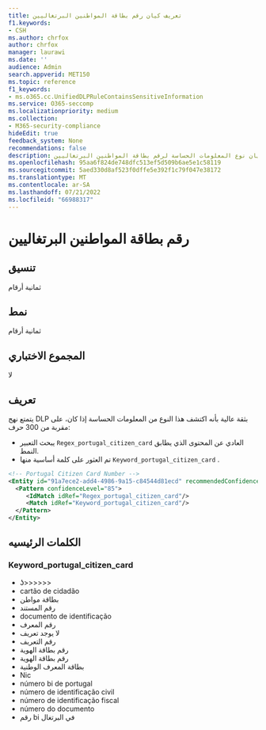 ```yaml
---
title: تعريف كيان رقم بطاقة المواطنين البرتغاليين
f1.keywords:
- CSH
ms.author: chrfox
author: chrfox
manager: laurawi
ms.date: ''
audience: Admin
search.appverid: MET150
ms.topic: reference
f1_keywords:
- ms.o365.cc.UnifiedDLPRuleContainsSensitiveInformation
ms.service: O365-seccomp
ms.localizationpriority: medium
ms.collection:
- M365-security-compliance
hideEdit: true
feedback_system: None
recommendations: false
description: تعريف كيان نوع المعلومات الحساسة لرقم بطاقة المواطنين البرتغاليين.
ms.openlocfilehash: 95aa6f824de748dfc513ef5d509b6ae5e1c58119
ms.sourcegitcommit: 5aed330d8af523f0dffe5e392f1c79f047e38172
ms.translationtype: MT
ms.contentlocale: ar-SA
ms.lasthandoff: 07/21/2022
ms.locfileid: "66988317"
---
```

# <a name="portugal-citizen-card-number"></a>رقم بطاقة المواطنين البرتغاليين

## <a name="format"></a>تنسيق

ثمانية أرقام

## <a name="pattern"></a>نمط

ثمانية أرقام

## <a name="checksum"></a>المجموع الاختباري

لا

## <a name="definition"></a>تعريف

يتمتع نهج DLP بثقة عالية بأنه اكتشف هذا النوع من المعلومات الحساسة إذا كان، على مقربة من 300 حرف:

- يبحث التعبير `Regex_portugal_citizen_card` العادي عن المحتوى الذي يطابق النمط.
- تم العثور على كلمة أساسية منها `Keyword_portugal_citizen_card` .

```xml
<!-- Portugal Citizen Card Number -->
<Entity id="91a7ece2-add4-4986-9a15-c84544d81ecd" recommendedConfidence="85" patternsProximity="300">
  <Pattern confidenceLevel="85">
     <IdMatch idRef="Regex_portugal_citizen_card"/>
     <Match idRef="Keyword_portugal_citizen_card"/>
  </Pattern>
</Entity>
```

## <a name="keywords"></a>الكلمات الرئيسيه

### <a name="keyword_portugal_citizen_card"></a>Keyword_portugal_citizen_card

- ʖ>>>>>>
- cartão de cidadão
- بطاقة مواطن
- رقم المستند
- documento de identificação
- رقم المعرف
- لا يوجد تعريف
- رقم التعريف
- رقم بطاقة الهوية
- رقم بطاقة الهوية
- بطاقة المعرف الوطنية
- Nic
- número bi de portugal
- número de identificação civil
- número de identificação fiscal
- número do documento
- رقم bi في البرتغال